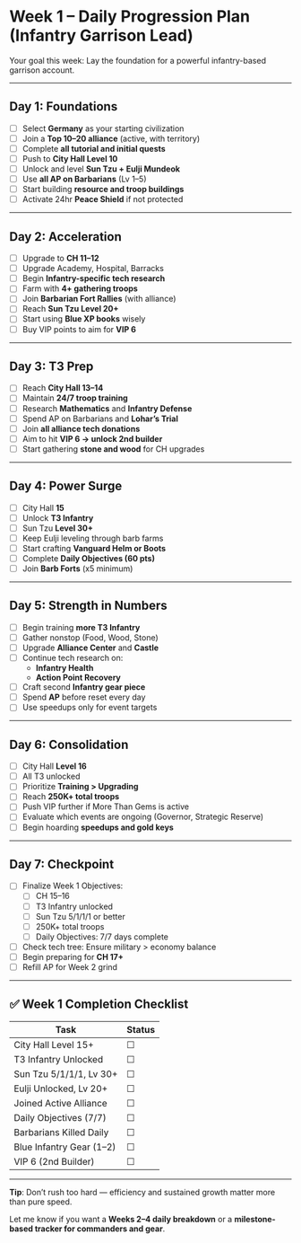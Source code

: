 # Week 1 – Daily Progression Plan (Infantry Garrison Lead)

Your goal this week: Lay the foundation for a powerful infantry-based garrison account.

---

## Day 1: Foundations

- [ ] Select **Germany** as your starting civilization
- [ ] Join a **Top 10–20 alliance** (active, with territory)
- [ ] Complete **all tutorial and initial quests**
- [ ] Push to **City Hall Level 10**
- [ ] Unlock and level **Sun Tzu + Eulji Mundeok**
- [ ] Use **all AP on Barbarians** (Lv 1–5)
- [ ] Start building **resource and troop buildings**
- [ ] Activate 24hr **Peace Shield** if not protected

---

## Day 2: Acceleration

- [ ] Upgrade to **CH 11–12**
- [ ] Upgrade Academy, Hospital, Barracks
- [ ] Begin **Infantry-specific tech research**
- [ ] Farm with **4+ gathering troops**
- [ ] Join **Barbarian Fort Rallies** (with alliance)
- [ ] Reach **Sun Tzu Level 20+**
- [ ] Start using **Blue XP books** wisely
- [ ] Buy VIP points to aim for **VIP 6**

---

## Day 3: T3 Prep

- [ ] Reach **City Hall 13–14**
- [ ] Maintain **24/7 troop training**
- [ ] Research **Mathematics** and **Infantry Defense**
- [ ] Spend AP on Barbarians and **Lohar’s Trial**
- [ ] Join **all alliance tech donations**
- [ ] Aim to hit **VIP 6 → unlock 2nd builder**
- [ ] Start gathering **stone and wood** for CH upgrades

---

## Day 4: Power Surge

- [ ] City Hall **15**
- [ ] Unlock **T3 Infantry**
- [ ] Sun Tzu **Level 30+**
- [ ] Keep Eulji leveling through barb farms
- [ ] Start crafting **Vanguard Helm or Boots**
- [ ] Complete **Daily Objectives (60 pts)**
- [ ] Join **Barb Forts** (x5 minimum)

---

## Day 5: Strength in Numbers

- [ ] Begin training **more T3 Infantry**
- [ ] Gather nonstop (Food, Wood, Stone)
- [ ] Upgrade **Alliance Center** and **Castle**
- [ ] Continue tech research on:
  - **Infantry Health**
  - **Action Point Recovery**
- [ ] Craft second **Infantry gear piece**
- [ ] Spend **AP** before reset every day
- [ ] Use speedups only for event targets

---

## Day 6: Consolidation

- [ ] City Hall **Level 16**
- [ ] All T3 unlocked
- [ ] Prioritize **Training > Upgrading**
- [ ] Reach **250K+ total troops**
- [ ] Push VIP further if More Than Gems is active
- [ ] Evaluate which events are ongoing (Governor, Strategic Reserve)
- [ ] Begin hoarding **speedups and gold keys**

---

## Day 7: Checkpoint

- [ ] Finalize Week 1 Objectives:
  - [ ] CH 15–16
  - [ ] T3 Infantry unlocked
  - [ ] Sun Tzu 5/1/1/1 or better
  - [ ] 250K+ total troops
  - [ ] Daily Objectives: 7/7 days complete
- [ ] Check tech tree: Ensure military > economy balance
- [ ] Begin preparing for **CH 17+**
- [ ] Refill AP for Week 2 grind

---

## ✅ Week 1 Completion Checklist

| Task                     | Status |
|--------------------------|--------|
| City Hall Level 15+      | ☐      |
| T3 Infantry Unlocked     | ☐      |
| Sun Tzu 5/1/1/1, Lv 30+  | ☐      |
| Eulji Unlocked, Lv 20+   | ☐      |
| Joined Active Alliance   | ☐      |
| Daily Objectives (7/7)   | ☐      |
| Barbarians Killed Daily  | ☐      |
| Blue Infantry Gear (1–2) | ☐      |
| VIP 6 (2nd Builder)      | ☐      |

---

**Tip**: Don’t rush too hard — efficiency and sustained growth matter more than pure speed.

Let me know if you want a **Weeks 2–4 daily breakdown** or a **milestone-based tracker for commanders and gear**.

